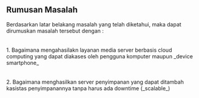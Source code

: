 ##  Rumusan Masalah

<div style="text-align: left"> Berdasarkan latar belakang masalah yang telah diketahui, maka dapat dirumuskan masalah tersebut dengan : </div>
<br/> <br/ > 
<div style="text-align: left"> 1. Bagaimana mengahasilakn layanan media server berbasis cloud computing yang dapat diakases oleh pengguna komputer maupun _device smartphone_ </div>
<br/><br/>
<div style="text-align: left"> 2. Bagaimana menghasilkan server penyimpanan yang dapat ditambah kasistas penyimpanannya tanpa harus ada downtime (_scalable_) </div>
